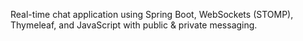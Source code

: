 Real-time chat application using Spring Boot, WebSockets (STOMP), Thymeleaf, and JavaScript with public & private messaging.
